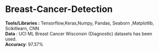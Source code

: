# Breast-Cancer-Detection
**Tools/Libraries :** Tensorflow,Keras,Numpy, Pandas, Seaborn ,Matplotlib, Scikitlearn, CNN <br /> 
**Data** : UCI ML Breast Cancer Wisconsin (Diagnostic) datasets has been used.<br /> 
**Accuracy**: 97.37%

